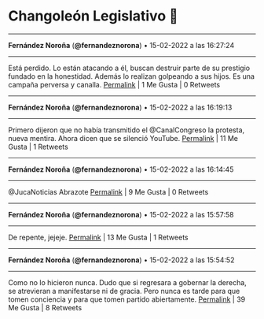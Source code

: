 # Changoleón Legislativo 🙈
*****
**Fernández Noroña** (**@fernandeznorona**) • 15-02-2022 a las 16:27:24
*****
Está perdido. Lo están atacando a él, buscan destruir parte de su prestigio fundado en la honestidad. Además lo realizan golpeando a sus hijos. Es una campaña perversa y canalla.
[Permalink](https://twitter.com/fernandeznorona/status/1493743780276621314) | 1 Me Gusta | 0 Retweets
*****
**Fernández Noroña** (**@fernandeznorona**) • 15-02-2022 a las 16:19:13
*****
Primero dijeron que no había transmitido el @CanalCongreso la protesta, nueva mentira. Ahora dicen que se silenció YouTube.
[Permalink](https://twitter.com/fernandeznorona/status/1493741723067027458) | 11 Me Gusta | 1 Retweets
*****
**Fernández Noroña** (**@fernandeznorona**) • 15-02-2022 a las 16:14:45
*****
@JucaNoticias Abrazote
[Permalink](https://twitter.com/fernandeznorona/status/1493740599366856705) | 9 Me Gusta | 0 Retweets
*****
**Fernández Noroña** (**@fernandeznorona**) • 15-02-2022 a las 15:57:58
*****
De repente, jejeje.
[Permalink](https://twitter.com/fernandeznorona/status/1493736374331133953) | 13 Me Gusta | 1 Retweets
*****
**Fernández Noroña** (**@fernandeznorona**) • 15-02-2022 a las 15:54:52
*****
Como no lo hicieron nunca. Dudo que si regresara a gobernar la derecha, se atrevieran a manifestarse ni de gracia. Pero nunca es tarde para que tomen conciencia y para que tomen partido abiertamente.
[Permalink](https://twitter.com/fernandeznorona/status/1493735594798768131) | 39 Me Gusta | 8 Retweets
